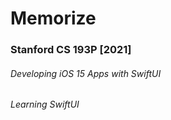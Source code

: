 # Memorize
### Stanford CS 193P [2021]
###### Developing iOS 15 Apps with SwiftUI
###### Learning SwiftUI
